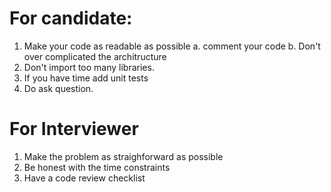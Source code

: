 # For candidate:

1. Make your code as readable as possible
    a. comment your code
    b. Don't over complicated the architructure
2. Don't import too many libraries.
3. If you have time add unit tests
4. Do ask question.


# For Interviewer

1. Make the problem as straighforward as possible
2. Be honest with the time constraints
3. Have a code review checklist

